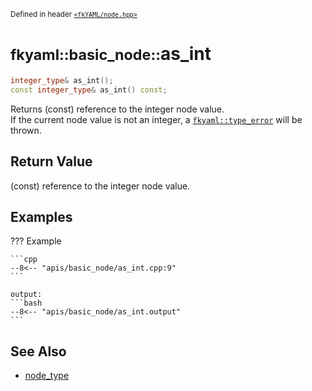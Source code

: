 <small>Defined in header [`<fkYAML/node.hpp>`](https://github.com/fktn-k/fkYAML/blob/develop/include/fkYAML/node.hpp)</small>

# <small>fkyaml::basic_node::</small>as_int

```cpp
integer_type& as_int();
const integer_type& as_int() const;
```

Returns (const) reference to the integer node value.  
If the current node value is not an integer, a [`fkyaml::type_error`](../exception/type_error.md) will be thrown.  

## **Return Value**

(const) reference to the integer node value.  

## **Examples**

??? Example

    ```cpp
    --8<-- "apis/basic_node/as_int.cpp:9"
    ```

    output:
    ```bash
    --8<-- "apis/basic_node/as_int.output"
    ```

## **See Also**

* [node_type](../node_type.md)
